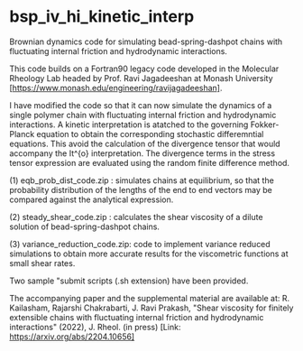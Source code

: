 # bsp_iv_hi_kinetic_interp
Brownian dynamics code for simulating bead-spring-dashpot chains with fluctuating internal friction and hydrodynamic interactions.

This code builds on a Fortran90 legacy code developed in the Molecular Rheology Lab headed by Prof. Ravi Jagadeeshan at Monash University [https://www.monash.edu/engineering/ravijagadeeshan].

I have modified the code so that it can now simulate the dynamics of a single polymer chain with fluctuating internal friction and hydrodynamic interactions. A kinetic interpretation is atatched to the governing Fokker-Planck equation to obtain the corresponding stochastic differemntial equations. This avoid the calculation of the divergence tensor that would accompany the It\^{o} interpretation. The divergence terms in the stress tensor expression are evaluated using the random finite difference method.

(1) eqb_prob_dist_code.zip : simulates chains at equilibrium, so that the probability distribution of the lengths of the end to end vectors may be
                             compared against the analytical expression.
 
(2) steady_shear_code.zip  : calculates the shear viscosity of a dilute solution of bead-spring-dashpot chains.

(3) variance_reduction_code.zip: code to implement variance reduced simulations to obtain more accurate results for the viscometric functions at small                                      shear rates.

Two sample "submit scripts (.sh extension) have been provided.

The accompanying paper and the supplemental material are available at: 
R. Kailasham, Rajarshi Chakrabarti, J. Ravi Prakash, "Shear viscosity for finitely extensible chains with fluctuating internal friction and hydrodynamic interactions" (2022), J. Rheol. (in press) [Link: https://arxiv.org/abs/2204.10656] 
